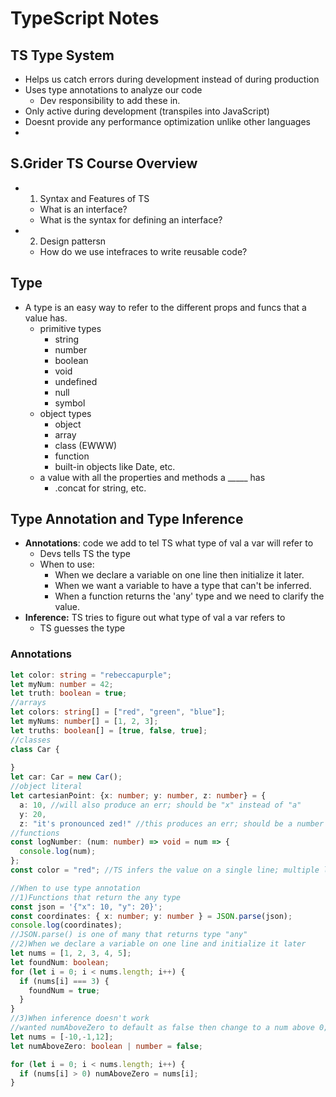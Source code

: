 # TypeScript Notes

## TS Type System
* Helps us catch errors during development instead of during production
* Uses type annotations to analyze our code
  * Dev responsibility to add these in.
* Only active during development (transpiles into JavaScript)
* Doesnt provide any performance optimization unlike other languages
* 
## S.Grider TS Course Overview
* 1) Syntax and Features of TS
  * What is an interface?
  * What is the syntax for defining an interface?
* 2) Design pattersn
  * How do we use intefraces to write reusable code?

## Type
* A type is an easy way to refer to the different props and funcs that a value has.
  * primitive types
    * string
    * number
    * boolean
    * void
    * undefined
    * null
    * symbol
  * object types
    * object
    * array
    * class (EWWW)
    * function
    * built-in objects like Date, etc.
  * a value with all the properties and methods a _____ has
    * .concat for string, etc.

## Type Annotation and Type Inference
* **Annotations**: code we add to tel TS what type of val a var will refer to
  * Devs tells TS the type
  * When to use:
    * When we declare a variable on one line then initialize it later.
    * When we want a variable to have a type that can't be inferred.
    * When a function returns the 'any' type and we need to clarify the value.
* **Inference:** TS tries to figure out what type of val a var refers to
  * TS guesses the type
### Annotations
```typescript
let color: string = "rebeccapurple";
let myNum: number = 42;
let truth: boolean = true;
//arrays
let colors: string[] = ["red", "green", "blue"];
let myNums: number[] = [1, 2, 3];
let truths: boolean[] = [true, false, true];
//classes
class Car {
  
}
let car: Car = new Car();
//object literal
let cartesianPoint: {x: number; y: number, z: number} = {
  a: 10, //will also produce an err; should be "x" instead of "a"
  y: 20,
  z: "it's pronounced zed!" //this produces an err; should be a number not a string
//functions
const logNumber: (num: number) => void = num => {
  console.log(num);
};
const color = "red"; //TS infers the value on a single line; multiple lines have ": any"

//When to use type annotation
//1)Functions that return the any type
const json = '{"x": 10, "y": 20}';
const coordinates: { x: number; y: number } = JSON.parse(json);
console.log(coordinates);
//JSON.parse() is one of many that returns type "any"
//2)When we declare a variable on one line and initialize it later
let nums = [1, 2, 3, 4, 5];
let foundNum: boolean;
for (let i = 0; i < nums.length; i++) {
  if (nums[i] === 3) {
    foundNum = true;
  }
}
//3)When inference doesn't work
//wanted numAboveZero to default as false then change to a num above 0;
let nums = [-10,-1,12];
let numAboveZero: boolean | number = false;

for (let i = 0; i < nums.length; i++) {
  if (nums[i] > 0) numAboveZero = nums[i];
}
```